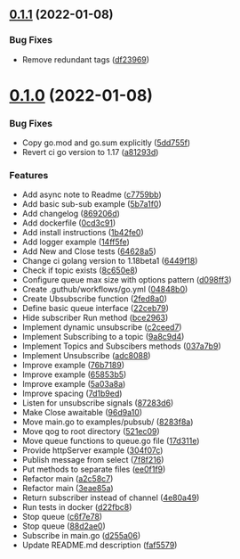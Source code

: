## [0.1.1](https://github.com/piotrpersona/goq/compare/v0.1.0...v0.1.1) (2022-01-08)


### Bug Fixes

* Remove redundant tags ([df23969](https://github.com/piotrpersona/goq/commit/df239691c0dd8ba049ce885d20817175954c3a79))



# [0.1.0](https://github.com/piotrpersona/goq/compare/22ceb79717982a91063d6b18016c06344cc63d20...v0.1.0) (2022-01-08)


### Bug Fixes

* Copy go.mod and go.sum explicitly ([5dd755f](https://github.com/piotrpersona/goq/commit/5dd755f4b90e53d2443b76c0fba51db550d5fc91))
* Revert ci go version to 1.17 ([a81293d](https://github.com/piotrpersona/goq/commit/a81293d5a8a9b2ddb5130728ebfb43a08947f9ed))


### Features

* Add async note to Readme ([c7759bb](https://github.com/piotrpersona/goq/commit/c7759bb2bb933657f551e62b61b53a7c3f221b74))
* Add basic sub-sub example ([5b7a1f0](https://github.com/piotrpersona/goq/commit/5b7a1f0f934bfe465e477b0f36e1cd7328ba2294))
* Add changelog ([869206d](https://github.com/piotrpersona/goq/commit/869206db4e521ce865384ebef7d17c8427f5b1db))
* Add dockerfile ([0cd3c91](https://github.com/piotrpersona/goq/commit/0cd3c911557893141c400001270be9fdb94b4049))
* Add install instructions ([1b42fe0](https://github.com/piotrpersona/goq/commit/1b42fe096555e587a7743ecfe967d3e44c12c4d9))
* Add logger example ([14ff5fe](https://github.com/piotrpersona/goq/commit/14ff5fee4be4a7eabc871951ceb98ffea1b4d4c8))
* Add New and Close tests ([64628a5](https://github.com/piotrpersona/goq/commit/64628a5bd2ae32aa39a215815755ba448d40ee68))
* Change ci golang version to 1.18beta1 ([6449f18](https://github.com/piotrpersona/goq/commit/6449f187cb81c202158ed95c4aece9144fb4bb56))
* Check if topic exists ([8c650e8](https://github.com/piotrpersona/goq/commit/8c650e8a2cb9bce38f4d33ac87d5208265e4fd6b))
* Configure queue max size with options pattern ([d098ff3](https://github.com/piotrpersona/goq/commit/d098ff3556fdc1f5bc8d70c2a7cbf409f3e54814))
* Create .guthub/workflows/go.yml ([04848b0](https://github.com/piotrpersona/goq/commit/04848b0721d036979afdd058011473b4418410f6))
* Create Ubsubscribe function ([2fed8a0](https://github.com/piotrpersona/goq/commit/2fed8a04a5441fd4509032e144605cd93824d44d))
* Define basic queue interface ([22ceb79](https://github.com/piotrpersona/goq/commit/22ceb79717982a91063d6b18016c06344cc63d20))
* Hide subscriber Run method ([bce2963](https://github.com/piotrpersona/goq/commit/bce29634bcd58519a737f187dc75a85c2ac22135))
* Implement dynamic unsubscribe ([c2ceed7](https://github.com/piotrpersona/goq/commit/c2ceed7b6015c072db36544bf2f5c1c211c8a22c))
* Implement Subscribing to a topic ([9a8c9d4](https://github.com/piotrpersona/goq/commit/9a8c9d434e24b97a8d45e1e9577310d0d06df2a9))
* Implement Topics and Subscibers methods ([037a7b9](https://github.com/piotrpersona/goq/commit/037a7b9e0488980e9ddd67753cc9ad6eee4af78f))
* Implement Unsubscribe ([adc8088](https://github.com/piotrpersona/goq/commit/adc808874d0fdc1fefea8227acbaf8e09b7bb7e1))
* Improve example ([76b7189](https://github.com/piotrpersona/goq/commit/76b71897db813c8d834df972bdbf2b7c4f4dba1e))
* Improve example ([65853b5](https://github.com/piotrpersona/goq/commit/65853b537754f007be51b7203420e6b579c81682))
* Improve example ([5a03a8a](https://github.com/piotrpersona/goq/commit/5a03a8aa7ba02d445a22da62090c6d8debddc3df))
* Improve spacing ([7d1b9ed](https://github.com/piotrpersona/goq/commit/7d1b9ed2d42f6acc52c2847301d93630f05a4c09))
* Listen for unsubscribe signals ([87283d6](https://github.com/piotrpersona/goq/commit/87283d6627fa69aac9ee7100127f58d105e8787f))
* Make Close awaitable ([96d9a10](https://github.com/piotrpersona/goq/commit/96d9a104f4933c3f8ec936c254894563ab347948))
* Move main.go to examples/pubsub/ ([8283f8a](https://github.com/piotrpersona/goq/commit/8283f8a64d008c54bbee3ffd0ff515994280db78))
* Move qog to root directory ([521ec09](https://github.com/piotrpersona/goq/commit/521ec09cb409f7b3ec794dd7e66f152c4e7e66e9))
* Move queue functions to queue.go file ([17d311e](https://github.com/piotrpersona/goq/commit/17d311e793e09c543b23f9e48cad8f291ca7192d))
* Provide httpServer example ([304f07c](https://github.com/piotrpersona/goq/commit/304f07ca282918c27ca63ed23c04ff330f169a78))
* Publish message from select ([7f8f216](https://github.com/piotrpersona/goq/commit/7f8f216d47c6efd4d63efb3126042d8c55b8d4fc))
* Put methods to separate files ([ee0f1f9](https://github.com/piotrpersona/goq/commit/ee0f1f9cec96b2d2d10f9f9aade9846d263c61a3))
* Refactor main ([a2c58c7](https://github.com/piotrpersona/goq/commit/a2c58c7f5f1126b24f02e9f8038725610caecd7d))
* Refactor main ([3eae85a](https://github.com/piotrpersona/goq/commit/3eae85a99cba1a992348d201a225aa4286cad187))
* Return subscriber instead of channel ([4e80a49](https://github.com/piotrpersona/goq/commit/4e80a493833326508f4d4177819c0635caccdfa5))
* Run tests in docker ([d22fbc8](https://github.com/piotrpersona/goq/commit/d22fbc8bd8a39d8ab309aa9cb2a5332932c955a8))
* Stop queue ([c6f7e78](https://github.com/piotrpersona/goq/commit/c6f7e78a5cccfee1132749e2e0565cc636c4d4b1))
* Stop queue ([88d2ae0](https://github.com/piotrpersona/goq/commit/88d2ae05ebf867c8cfa6b47ef9cfeabc9c4e6c65))
* Subscribe in main.go ([d255a06](https://github.com/piotrpersona/goq/commit/d255a06346ece448d0555d5a35741fdea31526a2))
* Update README.md description ([faf5579](https://github.com/piotrpersona/goq/commit/faf5579313fe3bde30b7a730a1aedebbf884e351))



